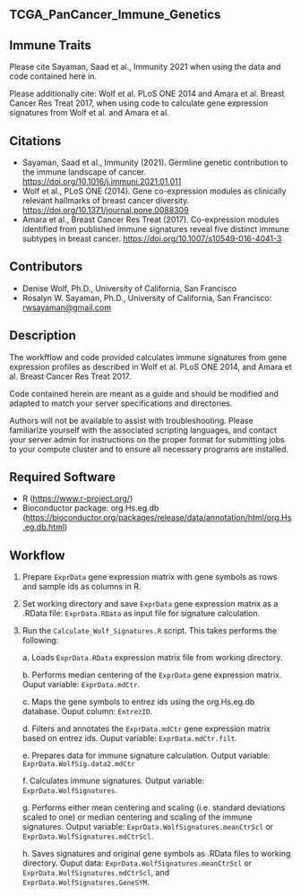 ## TCGA_PanCancer_Immune_Genetics

## Immune Traits

Please cite Sayaman, Saad et al., Immunity 2021 when using the data and code contained here in. 

Please additionally cite: Wolf et al. PLoS ONE 2014 and Amara et al. Breast Cancer Res Treat 2017, when using code to calculate gene expression signatures from Wolf et al. and Amara et al.


## Citations
* Sayaman, Saad et al., Immunity (2021). Germline genetic contribution to the immune landscape of cancer. https://doi.org/10.1016/j.immuni.2021.01.011
* Wolf et al., PLoS ONE (2014). Gene co-expression modules as clinically relevant hallmarks of breast cancer diversity. https://doi.org/10.1371/journal.pone.0088309
* Amara et al., Breast Cancer Res Treat (2017). Co-expression modules identified from published immune signatures reveal five distinct immune subtypes in breast cancer.  https://doi.org/10.1007/s10549-016-4041-3

## Contributors
* Denise Wolf, Ph.D., University of California, San Francisco
* Rosalyn W. Sayaman, Ph.D., University of California, San Francisco: rwsayaman@gmail.com


## Description
The workfflow and code provided calculates immune signatures from gene expression profiles as described in Wolf et al. PLoS ONE 2014, and Amara et al. Breast Cancer Res Treat 2017.

Code contained herein are meant as a guide and should be modified and adapted to match your server specifications and directories.

Authors will not be available to assist with troubleshooting. Please familiarize yourself with the associated scripting languages, and contact your server admin for instructions on the proper format for submitting jobs to your compute cluster and to ensure all necessary programs are installed.


## Required Software
* R (https://www.r-project.org/)
* Bioconductor package: org.Hs.eg.db (https://bioconductor.org/packages/release/data/annotation/html/org.Hs.eg.db.html)


## Workflow
1. Prepare `ExprData` gene expression matrix with gene symbols as rows and sample ids as columns in R.

2. Set working directory and save `ExprData` gene expression matrix as a .RData file: `ExprData.RData` as input file for signature calculation.

3. Run the `Calculate_Wolf_Signatures.R` script. This takes performs the following:

    a. Loads `ExprData.RData` expression matrix file from working directory. 
    
    b. Performs median centering of the `ExprData` gene expression matrix. Ouput variable: `ExprData.mdCtr`.

    c. Maps the gene symbols to entrez ids using the org.Hs.eg.db database. Ouput column: `EntrezID`.

    d. Filters and annotates the `ExprData.mdCtr` gene expression matrix based on entrez ids. Ouput variable: `ExprData.mdCtr.filt`.

    e. Prepares data for immune signature calculation. Output variable: `ExprData.WolfSig.data2.mdCtr`

    f. Calculates immune signatures. Output variable: `ExprData.WolfSignatures`.

    g. Performs either mean centering and scaling (i.e. standard deviations scaled to one) or median centering and scaling of the immune signatures. Output variable: `ExprData.WolfSignatures.meanCtrScl` or `ExprData.WolfSignatures.mdCtrScl`.

    h. Saves signatures and original gene symbols as .RData files to working directory. Ouput data: `ExprData.WolfSignatures.meanCtrScl` or `ExprData.WolfSignatures.mdCtrScl`, and `ExprData.WolfSignatures.GeneSYM`.
